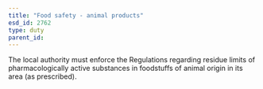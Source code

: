 ```yaml
---
title: "Food safety - animal products"
esd_id: 2762
type: duty
parent_id:  
---
```


The local authority must enforce the Regulations regarding residue limits of pharmacologically active substances in foodstuffs of animal origin in its area (as prescribed).

